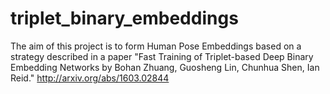 # triplet_binary_embeddings
The aim of this project is to form Human Pose Embeddings based on a strategy described in a paper "Fast Training of Triplet-based Deep Binary Embedding Networks by Bohan Zhuang, Guosheng Lin, Chunhua Shen, Ian Reid." http://arxiv.org/abs/1603.02844
